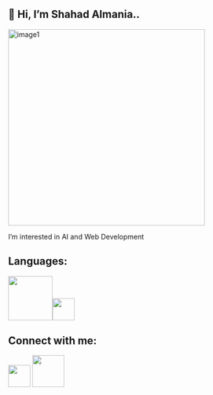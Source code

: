 ## 👋 Hi, I’m Shahad Almania..
<img width="400" alt="image1" src="https://user-images.githubusercontent.com/114902383/194179552-e24490b2-bd4c-4250-ba76-5e0f11308367.png">


 I’m interested in AI and Web Development

## Languages:
<img width="90" src="https://s3.amazonaws.com/s3.timetoast.com/public/uploads/photos/12260009/java.png"><img width="45" src="https://logodix.com/logo/374728.png">

##  Connect with me:
<a href="https://www.linkedin.com/in/shahad-almania"> <img width="45" src="https://i.pinimg.com/originals/c3/b5/07/c3b507c021257c58436827156e17a7ef.png"></a>
<a href=mailto:Sh.almaniaa@gmail.com?> <img width="65" src="https://logos-world.net/wp-content/uploads/2020/11/Gmail-Logo.png"></a>



